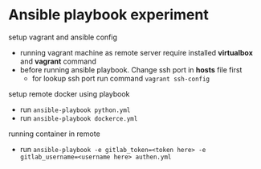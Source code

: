 Ansible playbook experiment
===========================

setup vagrant and ansible config

- running vagrant machine as remote server require installed **virtualbox** and **vagrant** command
- before running ansible playbook. Change ssh port in **hosts** file first
  - for lookup ssh port run command ```vagrant ssh-config```

setup remote docker using playbook

- run ```ansible-playbook python.yml```
- run ```ansible-playbook dockerce.yml```

running container in remote

- run ```ansible-playbook -e gitlab_token=<token here> -e gitlab_username=<username here> authen.yml```


